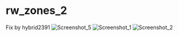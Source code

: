 # rw_zones_2
Fix by hybrid2391
![Screenshot_5](https://user-images.githubusercontent.com/61204500/205486684-756c9778-e24e-459a-a6ea-8885039c219f.png)
![Screenshot_1](https://user-images.githubusercontent.com/61204500/205486689-28dce68f-df3c-4a63-bfb1-fe98a311abc5.png)
![Screenshot_2](https://user-images.githubusercontent.com/61204500/205486690-7d763400-4b9e-42ce-bb12-cf3d5a16eacd.png)
